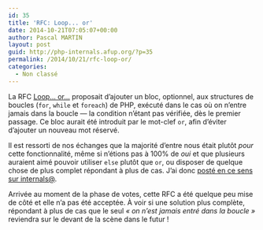```yaml
---
id: 35
title: 'RFC: Loop... or'
date: 2014-10-21T07:05:07+00:00
author: Pascal MARTIN
layout: post
guid: http://php-internals.afup.org/?p=35
permalink: /2014/10/21/rfc-loop-or/
categories:
  - Non classé
---
```

La RFC [Loop&#8230; or&#8230;](https://wiki.php.net/rfc/loop_or) proposait d&rsquo;ajouter un bloc, optionnel, aux structures de boucles (`for`, `while` et `foreach`) de PHP, exécuté dans le cas où on n&rsquo;entre jamais dans la boucle &#8212; la condition n&rsquo;étant pas vérifiée, dès le premier passage. Ce bloc aurait été introduit par le mot-clef `or`, afin d&rsquo;éviter d&rsquo;ajouter un nouveau mot réservé.

Il est ressorti de nos échanges que la majorité d&rsquo;entre nous était plutôt _pour_ cette fonctionnalité, même si n&rsquo;étions pas à 100% de _oui_ et que plusieurs auraient aimé pouvoir utiliser `else` plutôt que `or`, ou disposer de quelque chose de plus complet répondant à plus de cas. J&rsquo;ai donc [posté en ce sens sur internals@](http://news.php.net/php.internals/77835).

Arrivée au moment de la phase de votes, cette RFC a été quelque peu mise de côté et elle n&rsquo;a pas été acceptée. À voir si une solution plus complète, répondant à plus de cas que le seul _&laquo;&nbsp;on n&rsquo;est jamais entré dans la boucle&nbsp;&raquo;_ reviendra sur le devant de la scène dans le futur !

